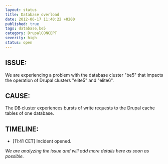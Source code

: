 ```yaml
---
layout: status
title: Database overload
date: 2012-06-17 11:40:22 +0200
published: true
tags: database,be5
category: DrupalCONCEPT
severity: high
status: open
---
```


ISSUE:
------

We are experiencing a problem with the database cluster "be5" that impacts the operation of Drupal clusters "elite5" and "elite6". 


CAUSE:
------

The DB cluster experiences bursts of write requests to the Drupal cache tables of one database.


TIMELINE:
---------

* [11:41 CET] Incident opened. 

*We are analyzing the issue and will add more details here as soon as possible.*
